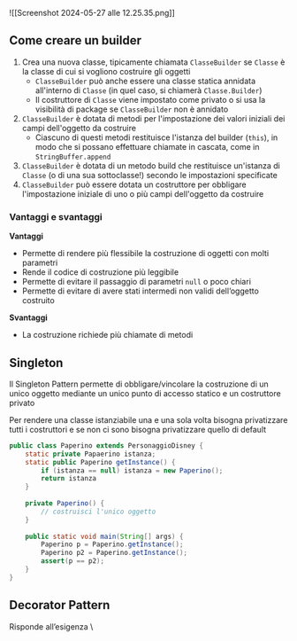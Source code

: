 ![[Screenshot 2024-05-27 alle 12.25.35.png]]

## Come creare un builder
1. Crea una nuova classe, tipicamente chiamata `ClasseBuilder` se `Classe` è la classe di cui si vogliono costruire gli oggetti
	- `ClasseBuilder` può anche essere una classe statica annidata all'interno di `Classe` (in quel caso, si chiamerà `Classe.Builder`)
	- Il costruttore di `Classe` viene impostato come privato o si usa la visibilità di package se `ClasseBuilder` non è annidato
2. `ClasseBuilder` è dotata di metodi per l'impostazione dei valori iniziali dei campi dell'oggetto da costruire
	- Ciascuno di questi metodi restituisce l'istanza del builder (`this`), in modo che si possano effettuare chiamate in cascata, come in `StringBuffer.append`
3. `ClasseBuilder` è dotata di un metodo build che restituisce un'istanza di `Classe` (o di una sua sottoclasse!) secondo le impostazioni specificate
4. `ClasseBuilder` può essere dotata un costruttore per obbligare l'impostazione iniziale di uno o più campi dell'oggetto da costruire

### Vantaggi e svantaggi
**Vantaggi**
- Permette di rendere più flessibile la costruzione di oggetti con molti parametri
- Rende il codice di costruzione più leggibile
- Permette di evitare il passaggio di parametri `null` o poco chiari
- Permette di evitare di avere stati intermedi non validi dell’oggetto costruito

**Svantaggi**
- La costruzione richiede più chiamate di metodi


## Singleton
Il Singleton Pattern permette di obbligare/vincolare la
costruzione di un unico oggetto mediante un unico
punto di accesso statico e un costruttore privato

Per rendere una classe istanziabile una e una sola volta bisogna privatizzare tutti i costruttori e se non ci sono bisogna privatizzare quello di default
```java
public class Paperino extends PersonaggioDisney {
	static private Papaerino istanza;
	static public Paperino getInstance() {
		if (istanza == null) istanza = new Paperino();
		return istanza
	}
	
	private Paperino() {
		// costruisci l'unico oggetto
	}
	
	public static void main(String[] args) {
		Paperino p = Paperino.getInstance();
		Paperino p2 = Paperino.getInstance();
		assert(p == p2);
	}
}
```

## Decorator Pattern
Risponde all’esigenza \
